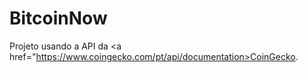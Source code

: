 # BitcoinNow
Projeto usando a API da <a href="https://www.coingecko.com/pt/api/documentation>CoinGecko</a>.
